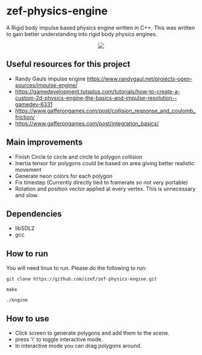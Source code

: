 # zef-physics-engine

A Rigid body impulse based physics engine written in C++. This was written to gain better understanding into rigid body physics engines. 

<p align="center">
  <img src="https://raw.githubusercontent.com/zzef/zef-physics-engine/master/demos/demo1.gif">
</p>


## Useful resources for this project

- Randy Gauls impulse engine https://www.randygaul.net/projects-open-sources/impulse-engine/
- https://gamedevelopment.tutsplus.com/tutorials/how-to-create-a-custom-2d-physics-engine-the-basics-and-impulse-resolution--gamedev-6331
- https://www.gafferongames.com/post/collision_response_and_coulomb_friction/
- https://www.gafferongames.com/post/integration_basics/

## Main improvements

- Finish Circle to circle and circle to polygon collision
- Inertia tensor for polygons could be based on area giving better realistic movement
- Generate neon colors for each polygon
- Fix timestep (Currently directly tied to framerate so not very portable)
- Rotation and position vector applied at every vertex. This is unnecessary and slow.

## Dependencies
- libSDL2
- gcc

## How to run
You will need linux to run. Please do the following to run:

`git clone https://github.com/zzef/zef-physics-engine.git`

`make`

`./engine`

## How to use

- Click screen to generate polygons and add them to the scene. 
- press 'i' to toggle interactive mode. 
- In interactive mode you can drag polygons around.
